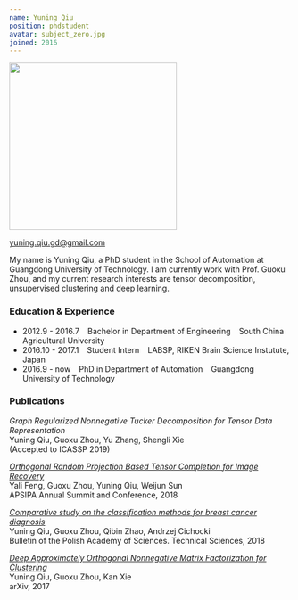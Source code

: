 ```yaml
---
name: Yuning Qiu
position: phdstudent
avatar: subject_zero.jpg
joined: 2016
---
```


<img width="300" src="{{site.baseurl}}/images/people/{{page.avatar}}" data-action="zoom">

<i class="fa fa-envelope-o"></i> yuning.qiu.gd@gmail.com <br>
<!-- <a href="https://github.com/ynqiu"><i class="fa fa-github"></i> Github</a> -->

My name is Yuning Qiu, a PhD student in the School of Automation at Guangdong University of Technology. I am currently work with Prof. Guoxu Zhou, and my current research interests are tensor decomposition, unsupervised clustering and deep learning.

<!-- My name is Titipat Achakulvisut, a PhD student in the Department of Bioengineering at University of Pennsylvania. -->
<!-- I am currently working with Prof. Konrad Kording. You can see more about me at [my page](http://titipata.github.io/). -->


<!-- I collaborate with [Daniel Acuna](http://www.scienceofscience.org/) in a relatively new field known as Science of Science. -->
<!-- You can also find out about other projects on my Github [@titipata](https://github.com/titipata). -->


<!-- Here are some of my projects with [@daniel-acuna](https://github.com/daniel-acuna) and [@evadyer](https://github.com/evadyer) -->

<!-- > **Recommendation of posters and PubMed articles based on preferences** [scholarfy.net](http://www.scholarfy.net/), [pubmed.scholarfy.net](http://pubmed.scholarfy.net/) <br> -->
<!-- > **Visualization of all universities in the world, their topics, and expertise** [map.scienceofscience.org](http://map.scienceofscience.org/) <br> -->
<!-- > **Computational Neuroscience** [NERDS](https://github.com/KordingLab/nerds) -->


<!-- I also run a blog, written in Thai, with [@bluenex](https://github.com/bluenex) named [tupleblog](http://tupleblog.github.io/) -->
<!-- where we post geeky, programming stuff (and whatever we like). -->

### Education & Experience

- 2012.9 - 2016.7 &ensp; Bachelor in Department of Engineering &ensp;  South China Agricultural University
- 2016.10 - 2017.1 &ensp; Student Intern &ensp; LABSP, RIKEN Brain Science Instutute, Japan
- 2016.9 - now &ensp; PhD in Department of Automation &ensp; Guangdong University of Technology


### Publications

_Graph Regularized Nonnegative Tucker Decomposition for Tensor Data Representation_<br>Yuning Qiu, Guoxu Zhou, Yu Zhang, Shengli Xie<br>
(Accepted to ICASSP 2019)


_[Orthogonal Random Projection Based Tensor Completion for Image Recovery](http://www.apsipa.org/proceedings/2018/pdfs/0001350.pdf)_ <br>Yali Feng, Guoxu Zhou, Yuning Qiu, Weijun Sun<br> 
APSIPA Annual Summit and Conference, 2018

_[Comparative study on the classification methods for breast cancer diagnosis](http://yadda.icm.edu.pl/yadda/element/bwmeta1.element.baztech-1c49c94f-8923-44d1-bf09-2559e673b642)_<br>Yuning Qiu, Guoxu Zhou, Qibin Zhao, Andrzej Cichocki<br>
Bulletin of the Polish Academy of Sciences. Technical Sciences, 2018

_[Deep Approximately Orthogonal Nonnegative Matrix Factorization for Clustering](https://arxiv.org/abs/1711.07437)_<br>Yuning Qiu, Guoxu Zhou, Kan Xie<br>
arXiv, 2017
